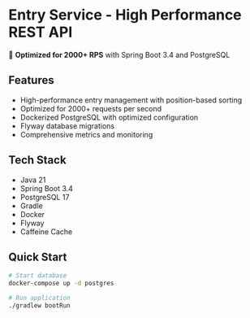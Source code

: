 # Entry Service - High Performance REST API

🚀 **Optimized for 2000+ RPS** with Spring Boot 3.4 and PostgreSQL

## Features
- High-performance entry management with position-based sorting
- Optimized for 2000+ requests per second
- Dockerized PostgreSQL with optimized configuration
- Flyway database migrations
- Comprehensive metrics and monitoring

## Tech Stack
- Java 21
- Spring Boot 3.4
- PostgreSQL 17
- Gradle
- Docker
- Flyway
- Caffeine Cache

## Quick Start

```bash
# Start database
docker-compose up -d postgres

# Run application
./gradlew bootRun
